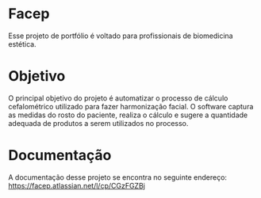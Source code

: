 # Facep
  Esse projeto de portfólio é voltado para profissionais de biomedicina estética.
# Objetivo
  O principal objetivo do projeto é automatizar o processo de cálculo cefalométrico utilizado para fazer harmonização facial. O software captura as medidas do rosto do paciente, realiza o cálculo e sugere a quantidade adequada de produtos a serem utilizados no processo.
  
# Documentação
  A documentação desse projeto se encontra no seguinte endereço: https://facep.atlassian.net/l/cp/CGzFGZBj
